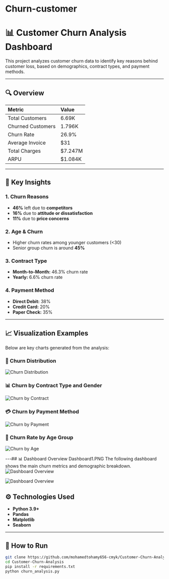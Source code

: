 # Churn-customer
# 📊 Customer Churn Analysis Dashboard

This project analyzes customer churn data to identify key reasons behind customer loss, based on demographics, contract types, and payment methods.

---

## 🔍 Overview

| Metric | Value |
|:-------|:------|
| Total Customers | 6.69K |
| Churned Customers | 1.796K |
| Churn Rate | 26.9% |
| Average Invoice | $31 |
| Total Charges | $7.247M |
| ARPU | $1.084K |

---

## 🧠 Key Insights

### 1. Churn Reasons
- **46%** left due to **competitors**  
- **16%** due to **attitude or dissatisfaction**  
- **11%** due to **price concerns**  

### 2. Age & Churn
- Higher churn rates among younger customers (<30)  
- Senior group churn is around **45%**

### 3. Contract Type
- **Month-to-Month:** 46.3% churn rate  
- **Yearly:** 6.6% churn rate  

### 4. Payment Method
- **Direct Debit:** 38%  
- **Credit Card:** 20%  
- **Paper Check:** 35%  

---

## 📈 Visualization Examples

Below are key charts generated from the analysis:

### 🧩 Churn Distribution
![Churn Distribution](churn_distribution.png)

### 📊 Churn by Contract Type and Gender
![Churn by Contract](churn_by_contract.png)

### 💳 Churn by Payment Method
![Churn by Payment](churn_by_payment.png)

### 👥 Churn Rate by Age Group
![Churn by Age](churn_by_age.png)

---## 📊 Dashboard Overview
Dashboard1.PNG
The following dashboard shows the main churn metrics and demographic breakdown.
![Dashboard Overview](images/dashboard.png)

![Dashboard Overview](https://github.com/mohamedtohamy656-cmyk/Churn-customer/commit/0adcf8c372c76a342b86cbba6c5bb7b9e154df09)


## ⚙️ Technologies Used
- **Python 3.9+**
- **Pandas**
- **Matplotlib**
- **Seaborn**

---

## 💾 How to Run

```bash
git clone https://github.com/mohamedtohamy656-cmyk/Customer-Churn-Analysis
cd Customer-Churn-Analysis
pip install -r requirements.txt
python churn_analysis.py
